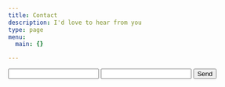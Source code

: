 ```yaml
---
title: Contact
description: I'd love to hear from you
type: page
menu:
  main: {}

---
```



<form action="https://formspree.io/mohammadnk1@gmail.com"
      method="POST">
    <input type="text" name="name">
    <input type="email" name="_replyto">
    <input type="submit" value="Send">
</form>
